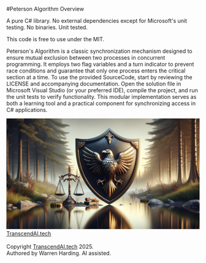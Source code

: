 
#Peterson Algorithm Overview

A pure C# library. No external dependencies except for Microsoft's unit testing. No binaries. Unit tested.

This code is free to use under the MIT.

Peterson's Algorithm is a classic synchronization mechanism designed to ensure mutual exclusion between two processes in concurrent programming. It employs two flag variables and a turn indicator to prevent race conditions and guarantee that only one process enters the critical section at a time. To use the provided SourceCode, start by reviewing the LICENSE and accompanying documentation. Open the solution file in Microsoft Visual Studio (or your preferred IDE), compile the project, and run the unit tests to verify functionality. This modular implementation serves as both a learning tool and a practical component for synchronizing access in C# applications.

![AI Image](aiimage.jpg)
[TranscendAI.tech](https://TranscendAI.tech)<br>
<br>
Copyright [TranscendAI.tech](https://TranscendAI.tech) 2025.</br>
Authored by Warren Harding. AI assisted.</br>
